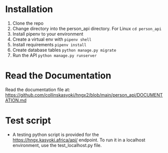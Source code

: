 # Installation

1. Clone the repo
2. Change directory into the person_api directory. For Linux `cd person_api`
3. Install pipenv to your environment
4. Create a virtual env with `pipenv shell`
5. Install requirements `pipenv install`
6. Create database tables `python manage.py migrate`
7. Run the API `python manage.py runserver`

# Read the Documentation

Read the documentation file at:
https://github.com/collinskasyoki/hngx2/blob/main/person_api/DOCUMENTATION.md

# Test script

- A testing python script is provided for the https://hngx.kasyoki.africa/api/ endpoint. To run it in a localhost environment, use the test_localhost.py file.
